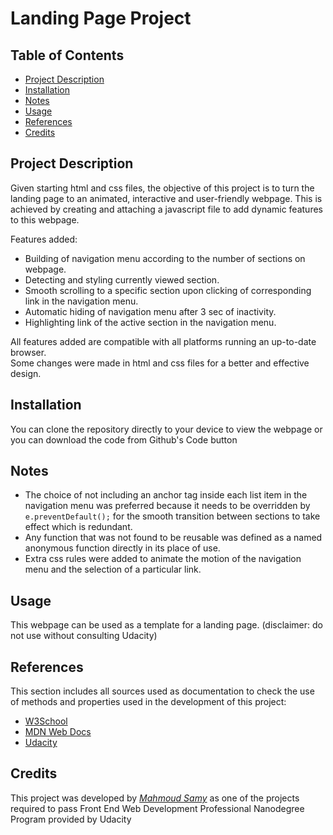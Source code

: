 # Landing Page Project

## Table of Contents

* [Project Description](#Project_Description)
* [Installation](#Installation)
* [Notes](#Notes)
* [Usage](#Usage)
* [References](#References)
* [Credits](#Credits)

## Project Description

Given starting html and css files, the objective of this project is to turn the landing page to an animated, interactive and user-friendly  webpage. This is achieved by creating and attaching a javascript file to add dynamic features to this webpage. 

Features added:

* Building of navigation menu according to the number of sections on webpage.
* Detecting and styling currently viewed section.
* Smooth scrolling to a specific section upon clicking of corresponding link in the navigation menu.
* Automatic hiding of navigation menu after 3 sec of inactivity.
* Highlighting link of the active section in the navigation menu.

All features added are compatible with all platforms running an up-to-date browser.  
Some changes were made in html and css files for a better and effective design.

## Installation

You can clone the repository directly to your device to view the webpage or you can download the code from Github's Code button

## Notes

* The choice of not including an anchor tag inside each list item in the navigation menu was preferred because it needs to be overridden by
 ```e.preventDefault();``` for the smooth transition between sections to take effect which is redundant.
* Any function that was not found to be reusable was defined as a named anonymous function directly in its place of use.
* Extra css rules were added to animate the motion of the navigation menu and the selection of a particular link.

## Usage

This webpage can be used as a template for a landing page. (disclaimer: do not use without consulting Udacity)

## References

This section includes all sources used as documentation to check the use of methods and properties used in the development of this project:

* [W3School](https://www.w3schools.com/)
* [MDN Web Docs](https://developer.mozilla.org/en-US/)
* [Udacity](https://www.udacity.com/)

## Credits

This project was developed by *[Mahmoud Samy](https://github.com/MahmoudSamy1452)* as one of the projects required to pass Front End Web Development Professional Nanodegree Program provided by Udacity
